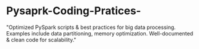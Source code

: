 # Pysaprk-Coding-Pratices-
"Optimized PySpark scripts &amp; best practices for big data processing. Examples include data partitioning, memory optimization. Well-documented &amp; clean code for scalability."

